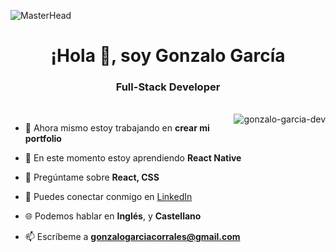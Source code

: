 ![MasterHead](https://drive.google.com/file/d/1lcsHXqWD3GC4AeBlS357IrXg4N_6Is4j/view?usp=sharing)
<h1 align="center">¡Hola 👋, soy Gonzalo García</h1>
<h3 align="center">Full-Stack Developer</h3>

<p><br><img align="right" src="https://github-readme-stats.vercel.app/api/top-langs?username=gonzalo-garcia-dev&show_icons=true&locale=en&layout=compact" alt="gonzalo-garcia-dev" /></p>

- 🔭 Ahora mismo estoy trabajando en **crear mi portfolio**

- 🌱 En este momento estoy aprendiendo **React Native**

- 💬 Pregúntame sobre **React, CSS**

- 🤝 Puedes conectar conmigo en [LinkedIn](https://www.linkedin.com/in/gonzalo-garcia-dev/)

- 🌐 Podemos hablar en **Inglés**, y **Castellano**

- 📫 Escríbeme a  **gonzalogarciacorrales@gmail.com**

